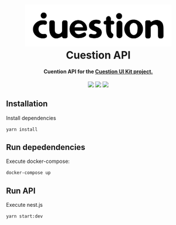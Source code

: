 <h1 align="center">
  <br>
  <img src="docs/cuestion-logo.png" alt="Cuestion Logo" width="400"></a>
  <br>
  Cuestion API
  <br>
</h1>

<h4 align="center">Cuention API for the <a href="https://github.com/aulasoftwarelibre/cuestion-ui-kit">Cuestion UI Kit project.</a></h4>

<div align="center">

![](https://img.shields.io/badge/contains-technical%20debt-green.svg?style=for-the-badge) ![](https://img.shields.io/badge/built%20with-swag-orange.svg?style=for-the-badge) ![](https://img.shields.io/badge/it%20is%20time%20for%20a-chupito-red.svg?style=for-the-badge)

</div>

## Installation

Install dependencies

    yarn install

## Run depedendencies

Execute docker-compose:

    docker-compose up

## Run API

Execute nest.js

    yarn start:dev
